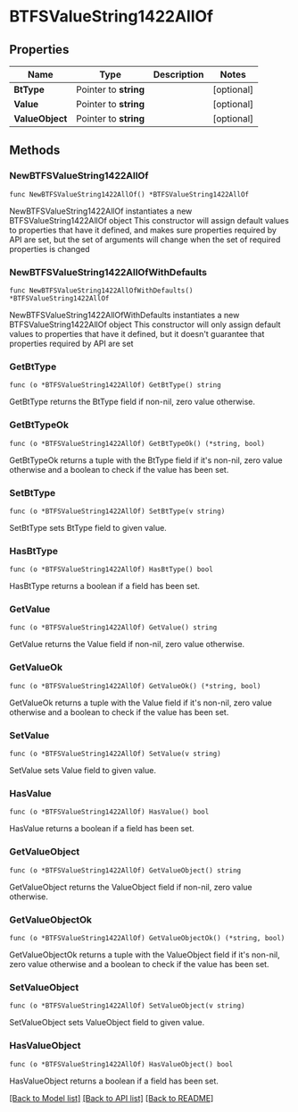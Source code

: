 # BTFSValueString1422AllOf

## Properties

Name | Type | Description | Notes
------------ | ------------- | ------------- | -------------
**BtType** | Pointer to **string** |  | [optional] 
**Value** | Pointer to **string** |  | [optional] 
**ValueObject** | Pointer to **string** |  | [optional] 

## Methods

### NewBTFSValueString1422AllOf

`func NewBTFSValueString1422AllOf() *BTFSValueString1422AllOf`

NewBTFSValueString1422AllOf instantiates a new BTFSValueString1422AllOf object
This constructor will assign default values to properties that have it defined,
and makes sure properties required by API are set, but the set of arguments
will change when the set of required properties is changed

### NewBTFSValueString1422AllOfWithDefaults

`func NewBTFSValueString1422AllOfWithDefaults() *BTFSValueString1422AllOf`

NewBTFSValueString1422AllOfWithDefaults instantiates a new BTFSValueString1422AllOf object
This constructor will only assign default values to properties that have it defined,
but it doesn't guarantee that properties required by API are set

### GetBtType

`func (o *BTFSValueString1422AllOf) GetBtType() string`

GetBtType returns the BtType field if non-nil, zero value otherwise.

### GetBtTypeOk

`func (o *BTFSValueString1422AllOf) GetBtTypeOk() (*string, bool)`

GetBtTypeOk returns a tuple with the BtType field if it's non-nil, zero value otherwise
and a boolean to check if the value has been set.

### SetBtType

`func (o *BTFSValueString1422AllOf) SetBtType(v string)`

SetBtType sets BtType field to given value.

### HasBtType

`func (o *BTFSValueString1422AllOf) HasBtType() bool`

HasBtType returns a boolean if a field has been set.

### GetValue

`func (o *BTFSValueString1422AllOf) GetValue() string`

GetValue returns the Value field if non-nil, zero value otherwise.

### GetValueOk

`func (o *BTFSValueString1422AllOf) GetValueOk() (*string, bool)`

GetValueOk returns a tuple with the Value field if it's non-nil, zero value otherwise
and a boolean to check if the value has been set.

### SetValue

`func (o *BTFSValueString1422AllOf) SetValue(v string)`

SetValue sets Value field to given value.

### HasValue

`func (o *BTFSValueString1422AllOf) HasValue() bool`

HasValue returns a boolean if a field has been set.

### GetValueObject

`func (o *BTFSValueString1422AllOf) GetValueObject() string`

GetValueObject returns the ValueObject field if non-nil, zero value otherwise.

### GetValueObjectOk

`func (o *BTFSValueString1422AllOf) GetValueObjectOk() (*string, bool)`

GetValueObjectOk returns a tuple with the ValueObject field if it's non-nil, zero value otherwise
and a boolean to check if the value has been set.

### SetValueObject

`func (o *BTFSValueString1422AllOf) SetValueObject(v string)`

SetValueObject sets ValueObject field to given value.

### HasValueObject

`func (o *BTFSValueString1422AllOf) HasValueObject() bool`

HasValueObject returns a boolean if a field has been set.


[[Back to Model list]](../README.md#documentation-for-models) [[Back to API list]](../README.md#documentation-for-api-endpoints) [[Back to README]](../README.md)


